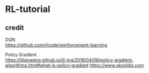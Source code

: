 # RL-tutorial

## credit 
DQN  
https://github.com/rlcode/reinforcement-learning

Policy Gradient  
https://lilianweng.github.io/lil-log/2018/04/08/policy-gradient-algorithms.html#what-is-policy-gradient
https://www.skooldio.com


